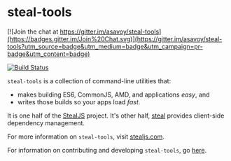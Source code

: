 # steal-tools

[![Join the chat at https://gitter.im/asavoy/steal-tools](https://badges.gitter.im/Join%20Chat.svg)](https://gitter.im/asavoy/steal-tools?utm_source=badge&utm_medium=badge&utm_campaign=pr-badge&utm_content=badge)

[![Build Status](https://travis-ci.org/bitovi/steal-tools.svg?branch=master)](https://travis-ci.org/bitovi/steal-tools)

`steal-tools` is a collection of command-line utilities
that:
 
 - makes building ES6, CommonJS, AMD, and applications _easy_, and 
 - writes those builds so your apps load _fast_.

It is one half of the [StealJS](http://stealjs.com) project.  It's other half,
[steal](https://github.com/bitovi/steal) provides client-side dependency management.

For more information on `steal-tools`, visit [stealjs.com](http://stealjs.com).

For information on contributing and developing `steal-tools`, go [here](http://127.0.0.1:8125/steal.com/docs/guides.Contributing.html).